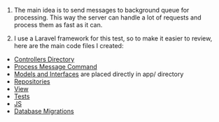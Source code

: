 1) The main idea is to send messages to background queue for processing. This way the server can handle a lot of requests and process them as fast as it can.

2) I use a Laravel framework for this test, so to make it easier to review, here are the main code files I created:
* [Controllers Directory]
* [Process Message Command]
* [Models and Interfaces] are placed directly in app/ directory
* [Repositories]
* [View]
* [Tests]
* [JS]
* [Database Migrations]


[Controllers Directory]:https://github.com/iktash/laravel/tree/master/app/Http/Controllers
[Process Message Command]:https://github.com/iktash/laravel/blob/master/app/Commands/ProcessMessage.php
[Models and Interfaces]:https://github.com/iktash/laravel/tree/master/app
[Repositories]:https://github.com/iktash/laravel/tree/master/app/Repositories
[Tests]:https://github.com/iktash/laravel/tree/master/tests
[JS]: https://github.com/iktash/laravel/blob/master/public/js/app.js
[View]:https://github.com/iktash/laravel/blob/master/resources/views/welcome.blade.php
[Database Migrations]:https://github.com/iktash/laravel/tree/master/database/migrations